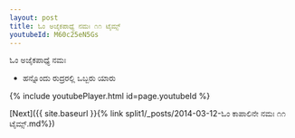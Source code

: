 ```yaml
---
layout: post
title: ಓಂ ಅಜೈಕಪಾಧ್ಯೆ ನಮಃ ೧೧ ಟೈಮ್ಸ್
youtubeId: M60c25eN5Gs
---
```

 
 
 ಓಂ ಅಜೈಕಪಾಧ್ಯೆ ನಮಃ  
 
 -  ಹನ್ನೊಂದು ರುದ್ರರಲ್ಲಿ ಒಬ್ಬರು ಯಾರು 
 
  
 
  
 
 
 
 
 
 


{% include youtubePlayer.html id=page.youtubeId %}
 
[Next]({{ site.baseurl }}{% link  split1/_posts/2014-03-12-ಓಂ ಕಾಪಾಲಿನೇ ನಮಃ ೧೧ ಟೈಮ್ಸ್.md%})
 
